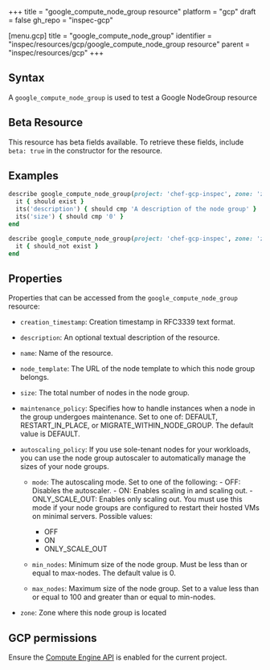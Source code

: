 +++
title = "google_compute_node_group resource"
platform = "gcp"
draft = false
gh_repo = "inspec-gcp"

[menu.gcp]
title = "google_compute_node_group"
identifier = "inspec/resources/gcp/google_compute_node_group resource"
parent = "inspec/resources/gcp"
+++

## Syntax

A `google_compute_node_group` is used to test a Google NodeGroup resource


## Beta Resource
This resource has beta fields available. To retrieve these fields, include `beta: true` in the constructor for the resource.

## Examples

```ruby
describe google_compute_node_group(project: 'chef-gcp-inspec', zone: 'zone', name: 'inspec-node-group') do
  it { should exist }
  its('description') { should cmp 'A description of the node group' }
  its('size') { should cmp '0' }
end

describe google_compute_node_group(project: 'chef-gcp-inspec', zone: 'zone', name: 'nonexistent') do
  it { should_not exist }
end
```

## Properties

Properties that can be accessed from the `google_compute_node_group` resource:


  * `creation_timestamp`: Creation timestamp in RFC3339 text format.

  * `description`: An optional textual description of the resource.

  * `name`: Name of the resource.

  * `node_template`: The URL of the node template to which this node group belongs.

  * `size`: The total number of nodes in the node group.

  * `maintenance_policy`: Specifies how to handle instances when a node in the group undergoes maintenance. Set to one of: DEFAULT, RESTART_IN_PLACE, or MIGRATE_WITHIN_NODE_GROUP. The default value is DEFAULT.

  * `autoscaling_policy`: If you use sole-tenant nodes for your workloads, you can use the node group autoscaler to automatically manage the sizes of your node groups.

    * `mode`: The autoscaling mode. Set to one of the following:   - OFF: Disables the autoscaler.   - ON: Enables scaling in and scaling out.   - ONLY_SCALE_OUT: Enables only scaling out.   You must use this mode if your node groups are configured to   restart their hosted VMs on minimal servers.
    Possible values:
      * OFF
      * ON
      * ONLY_SCALE_OUT

    * `min_nodes`: Minimum size of the node group. Must be less than or equal to max-nodes. The default value is 0.

    * `max_nodes`: Maximum size of the node group. Set to a value less than or equal to 100 and greater than or equal to min-nodes.

  * `zone`: Zone where this node group is located


## GCP permissions

Ensure the [Compute Engine API](https://console.cloud.google.com/apis/library/compute.googleapis.com/) is enabled for the current project.
